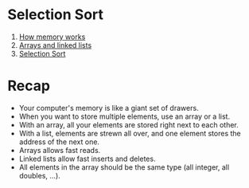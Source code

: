 # Selection Sort

1. [How memory works](./memory_work/README.md)
2. [Arrays and linked lists](./arrays_and_linked-list/README.md)
3. [Selection Sort](./selection_sort/README.md)

# Recap

- Your computer's memory is like a giant set of drawers.
- When you want to store multiple elements, use an array or a list.
- With an array, all your elements are stored right next to each other.
- With a list, elements are strewn all over, and one element stores the address of the next one.
- Arrays allows fast reads.
- Linked lists allow fast inserts and deletes.
- All elements in the array should be the same type (all integer, all doubles, ...).